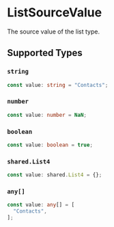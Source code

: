 # ListSourceValue

The source value of the list type.


## Supported Types

### `string`

```typescript
const value: string = "Contacts";
```

### `number`

```typescript
const value: number = NaN;
```

### `boolean`

```typescript
const value: boolean = true;
```

### `shared.List4`

```typescript
const value: shared.List4 = {};
```

### `any[]`

```typescript
const value: any[] = [
  "Contacts",
];
```


